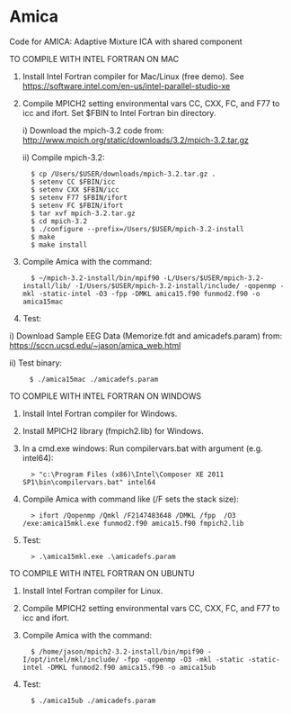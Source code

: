 # Amica
Code for AMICA: Adaptive Mixture ICA with shared component

TO COMPILE WITH INTEL FORTRAN ON MAC

1. Install Intel Fortran compiler for Mac/Linux (free demo).
   See https://software.intel.com/en-us/intel-parallel-studio-xe

2. Compile MPICH2 setting environmental vars CC, CXX, FC, and F77 to icc and ifort. Set $FBIN to Intel Fortran bin directory.

   i) Download the mpich-3.2 code from: http://www.mpich.org/static/downloads/3.2/mpich-3.2.tar.gz
   
   ii) Compile mpich-3.2:
   
         $ cp /Users/$USER/downloads/mpich-3.2.tar.gz .   
         $ setenv CC $FBIN/icc
         $ setenv CXX $FBIN/icc
         $ setenv F77 $FBIN/ifort
         $ setenv FC $FBIN/ifort   
         $ tar xvf mpich-3.2.tar.gz   
         $ cd mpich-3.2   
         $ ./configure --prefix=/Users/$USER/mpich-3.2-install   
         $ make   
         $ make install

3. Compile Amica with the command:

         $ ~/mpich-3.2-install/bin/mpif90 -L/Users/$USER/mpich-3.2-install/lib/ -I/Users/$USER/mpich-3.2-install/include/ -qopenmp -mkl -static-intel -O3 -fpp -DMKL amica15.f90 funmod2.f90 -o amica15mac
   
4. Test:

   i) Download Sample EEG Data (Memorize.fdt and amicadefs.param) from: https://sccn.ucsd.edu/~jason/amica_web.html
      
   ii) Test binary:
   
         $ ./amica15mac ./amicadefs.param



TO COMPILE WITH INTEL FORTRAN ON WINDOWS

1. Install Intel Fortran compiler for Windows.
2. Install MPICH2 library (fmpich2.lib) for Windows.
3. In a cmd.exe windows: Run compilervars.bat with argument (e.g. intel64): 

         > "c:\Program Files (x86)\Intel\Composer XE 2011 SP1\bin\compilervars.bat" intel64

4. Compile Amica with command like (/F sets the stack size):

         > ifort /Qopenmp /Qmkl /F2147483648 /DMKL /fpp  /O3 /exe:amica15mkl.exe funmod2.f90 amica15.f90 fmpich2.lib

5. Test:

         > .\amica15mkl.exe .\amicadefs.param



TO COMPILE WITH INTEL FORTRAN ON UBUNTU

1. Install Intel Fortran compiler for Linux.
2. Compile MPICH2 setting environmental vars CC, CXX, FC, and F77 to icc and ifort.
3. Compile Amica with the command:

         $ /home/jason/mpich2-3.2-install/bin/mpif90 -I/opt/intel/mkl/include/ -fpp -qopenmp -O3 -mkl -static -static-intel -DMKL funmod2.f90 amica15.f90 -o amica15ub

4. Test:

         $ ./amica15ub ./amicadefs.param

